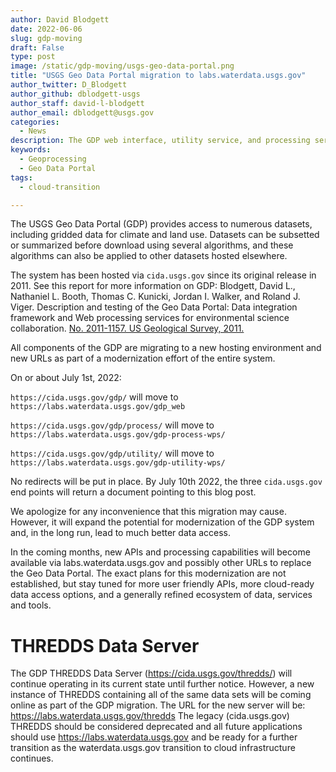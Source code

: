 ```yaml
---
author: David Blodgett
date: 2022-06-06
slug: gdp-moving
draft: False
type: post
image: /static/gdp-moving/usgs-geo-data-portal.png
title: "USGS Geo Data Portal migration to labs.waterdata.usgs.gov"
author_twitter: D_Blodgett
author_github: dblodgett-usgs
author_staff: david-l-blodgett
author_email: dblodgett@usgs.gov
categories:
  - News
description: The GDP web interface, utility service, and processing service are migrating to labs.waterdata.usgs.gov as part of a broader modernization effort.
keywords:
  - Geoprocessing
  - Geo Data Portal
tags:
  - cloud-transition

---
```


The USGS Geo Data Portal (GDP) provides access to numerous datasets, including gridded data for climate and land use. Datasets can be subsetted or summarized before download using several algorithms, and these algorithms can also be applied to other datasets hosted elsewhere. 

The system has been hosted via `cida.usgs.gov` since its original release in 2011. See this report for more information on GDP: Blodgett, David L., Nathaniel L. Booth, Thomas C. Kunicki, Jordan I. Walker, and Roland J. Viger. Description and testing of the Geo Data Portal: Data integration framework and Web processing services for environmental science collaboration. [No. 2011-1157. US Geological Survey, 2011.](https://pubs.usgs.gov/of/2011/1157/)

All components of the GDP are migrating to a new hosting environment and new URLs as part of a modernization effort of the entire system.  

On or about July 1st, 2022:

`https://cida.usgs.gov/gdp/` will move to `https://labs.waterdata.usgs.gov/gdp_web`

`https://cida.usgs.gov/gdp/process/` will move to `https://labs.waterdata.usgs.gov/gdp-process-wps/`

`https://cida.usgs.gov/gdp/utility/` will move to `https://labs.waterdata.usgs.gov/gdp-utility-wps/`

No redirects will be put in place. By July 10th 2022, the three `cida.usgs.gov` end points will return a document pointing to this blog post.

We apologize for any inconvenience that this migration may cause. However, it will expand the potential for modernization of the GDP system and, in the long run, lead to much better data access.

In the coming months, new APIs and processing capabilities will become available via labs.waterdata.usgs.gov and possibly other URLs to replace the Geo Data Portal. The exact plans for this modernization are not established, but stay tuned for more user friendly APIs, more cloud-ready data access options, and a generally refined ecosystem of data, services and tools. 

# THREDDS Data Server

The GDP THREDDS Data Server (https://cida.usgs.gov/thredds/) will continue operating in its current state until further notice. However, a new instance of THREDDS containing all of the same data sets will be coming online as part of the GDP migration. The URL for the new server will be: https://labs.waterdata.usgs.gov/thredds The legacy (cida.usgs.gov) THREDDS should be considered deprecated and all future applications should use https://labs.waterdata.usgs.gov and be ready for a further transition as the waterdata.usgs.gov transition to cloud infrastructure continues. 
